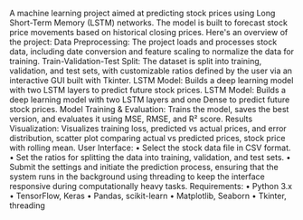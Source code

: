 A machine learning project aimed at predicting stock prices using Long Short-Term Memory (LSTM) networks.
The model is built to forecast stock price movements based on historical closing prices.
Here's an overview of the project:
Data Preprocessing: The project loads and processes stock data, including date conversion and feature scaling to normalize the data for training.
Train-Validation-Test Split: The dataset is split into training, validation, and test sets, with customizable ratios defined by the user via an interactive GUI built with Tkinter.
LSTM Model: Builds a deep learning model with two LSTM layers to predict future stock prices.
LSTM Model: Builds a deep learning model with two LSTM layers and one Dense to predict future stock prices.
Model Training & Evaluation: Trains the model, saves the best version, and evaluates it using MSE, RMSE, and R² score.
Results Visualization: Visualizes training loss, predicted vs actual prices, and error distribution, scatter plot comparing actual vs predicted prices, stock price with rolling mean.
User Interface:
•	Select the stock data file in CSV format.
•	Set the ratios for splitting the data into training, validation, and test sets.
•	Submit the settings and initiate the prediction process, ensuring that the system runs in the background using threading to keep the interface responsive during computationally heavy tasks.
Requirements:
•	Python 3.x
•	TensorFlow, Keras
•	Pandas, scikit-learn
•	Matplotlib, Seaborn
•	Tkinter, threading
